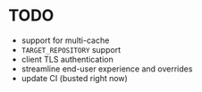 # TODO

 * support for multi-cache
 * `TARGET_REPOSITORY` support
 * client TLS authentication
 * streamline end-user experience and overrides
 * update CI (busted right now)
